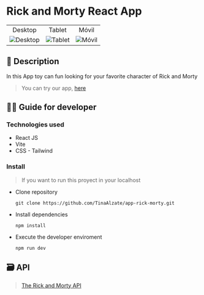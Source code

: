 # Rick and Morty React App


  <table align="center">
    <tr>
      <td align="center">Desktop</td>
      <td align="center">Tablet</td>
      <td align="center">Móvil</td>
    </tr>
    <tr>
      <td align="center"><img src="https://github.com/TinaAlzate/TinaAlzate/assets/102864419/edf71d8e-d547-41b0-8961-23cbb38978b2" alt="Desktop"></td>
      <td align="center"><img src="https://github.com/TinaAlzate/TinaAlzate/assets/102864419/ee44aada-156a-411b-bf7a-55fbcf56b719" alt="Tablet"></td>
      <td align="center"><img src="https://github.com/TinaAlzate/TinaAlzate/assets/102864419/24d4f1ac-e1e0-437a-9552-f0647e4b0939" alt="Móvil"></td>
    </tr>
  </table>


 ## :receipt: Description 

In this App toy can fun looking for your favorite character of Rick and Morty
> You can try our app, [here](http://localhost:5173/characters)

 ## :technologist: Guide for developer

### Technologies used

- React JS
- Vite
- CSS - Tailwind

### Install
> If you want to run this proyect in your localhost

- Clone repository
  
  `git clone https://github.com/TinaAlzate/app-rick-morty.git`

- Install dependencies
  
  `npm install`

- Execute the developer enviroment

  `npm run dev`

 ## :card_file_box: API

> [The Rick and Morty API](https://rickandmortyapi.com/)


  

